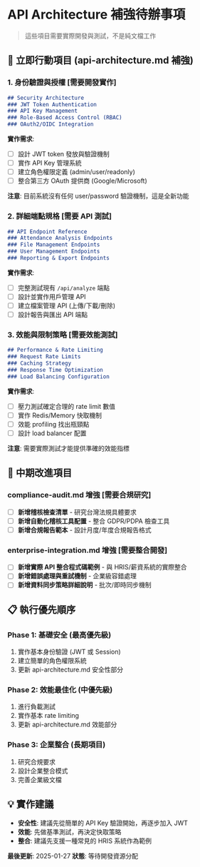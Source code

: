 # API Architecture 補強待辦事項

> 這些項目需要實際開發與測試，不是純文檔工作

## 🎯 立即行動項目 (api-architecture.md 補強)

### 1. 身份驗證與授權 **[需要開發實作]**

```markdown
## Security Architecture
### JWT Token Authentication
### API Key Management  
### Role-Based Access Control (RBAC)
### OAuth2/OIDC Integration
```

**實作需求**:
- [ ] 設計 JWT token 發放與驗證機制
- [ ] 實作 API Key 管理系統
- [ ] 建立角色權限定義 (admin/user/readonly)
- [ ] 整合第三方 OAuth 提供商 (Google/Microsoft)

**注意**: 目前系統沒有任何 user/password 驗證機制，這是全新功能

### 2. 詳細端點規格 **[需要 API 測試]**

```markdown
## API Endpoint Reference
### Attendance Analysis Endpoints
### File Management Endpoints  
### User Management Endpoints
### Reporting & Export Endpoints
```

**實作需求**:
- [ ] 完整測試現有 `/api/analyze` 端點
- [ ] 設計並實作用戶管理 API
- [ ] 建立檔案管理 API (上傳/下載/刪除)
- [ ] 設計報告與匯出 API 端點

### 3. 效能與限制策略 **[需要效能測試]**

```markdown
## Performance & Rate Limiting
### Request Rate Limits
### Caching Strategy  
### Response Time Optimization
### Load Balancing Configuration
```

**實作需求**:
- [ ] 壓力測試確定合理的 rate limit 數值
- [ ] 實作 Redis/Memory 快取機制
- [ ] 效能 profiling 找出瓶頸點
- [ ] 設計 load balancer 配置

**注意**: 需要實際測試才能提供準確的效能指標

## 🔄 中期改進項目

### compliance-audit.md 增強 **[需要合規研究]**

- [ ] **新增稽核檢查清單** - 研究台灣法規具體要求
- [ ] **新增自動化稽核工具配置** - 整合 GDPR/PDPA 檢查工具
- [ ] **新增合規報告範本** - 設計月度/年度合規報告格式

### enterprise-integration.md 增強 **[需要整合開發]**

- [ ] **新增實際 API 整合程式碼範例** - 與 HRIS/薪資系統的實際整合
- [ ] **新增錯誤處理與重試機制** - 企業級容錯處理
- [ ] **新增資料同步策略詳細說明** - 批次/即時同步機制

## 📋 執行優先順序

### Phase 1: 基礎安全 (最高優先級)
1. 實作基本身份驗證 (JWT 或 Session)
2. 建立簡單的角色權限系統
3. 更新 api-architecture.md 安全性部分

### Phase 2: 效能最佳化 (中優先級)
1. 進行負載測試
2. 實作基本 rate limiting
3. 更新 api-architecture.md 效能部分

### Phase 3: 企業整合 (長期項目)
1. 研究合規要求
2. 設計企業整合模式
3. 完善企業級文檔

## 💡 實作建議

- **安全性**: 建議先從簡單的 API Key 驗證開始，再逐步加入 JWT
- **效能**: 先做基準測試，再決定快取策略
- **整合**: 建議先支援一種常見的 HRIS 系統作為範例

**最後更新**: 2025-01-27
**狀態**: 等待開發資源分配
